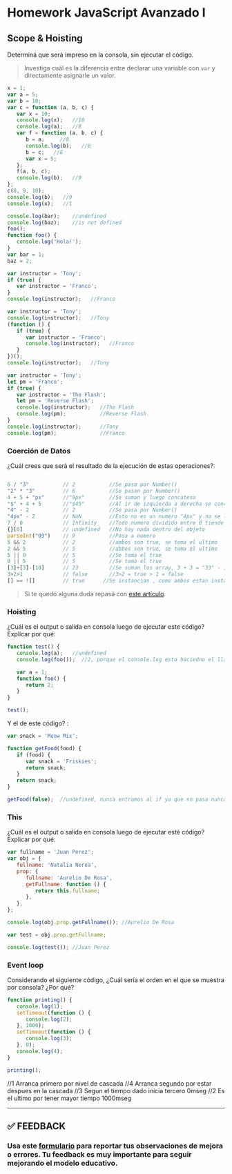 # Homework JavaScript Avanzado I

## Scope & Hoisting

Determiná que será impreso en la consola, sin ejecutar el código.

> Investiga cuál es la diferencia entre declarar una variable con `var` y directamente asignarle un valor.

```javascript
x = 1;
var a = 5;
var b = 10;
var c = function (a, b, c) {
   var x = 10;
   console.log(x);   //10
   console.log(a);   //8
   var f = function (a, b, c) {
      b = a;     //8
      console.log(b);   //8
      b = c;   //8
      var x = 5;  
   };
   f(a, b, c);
   console.log(b);   //9
};
c(8, 9, 10);
console.log(b);   //9
console.log(x);   //1
```

```javascript
console.log(bar);    //undefined
console.log(baz);    //is not defined
foo();
function foo() {
   console.log('Hola!');   
}
var bar = 1;
baz = 2;
```

```javascript
var instructor = 'Tony';
if (true) {
   var instructor = 'Franco';
}
console.log(instructor);   //Franco
```

```javascript
var instructor = 'Tony';
console.log(instructor);   //Tony
(function () {
   if (true) {
      var instructor = 'Franco';
      console.log(instructor);   //Franco
   }
})();
console.log(instructor);   //Tony
```

```javascript
var instructor = 'Tony';
let pm = 'Franco';
if (true) {
   var instructor = 'The Flash';
   let pm = 'Reverse Flash';
   console.log(instructor);   //The Flash
   console.log(pm);           //Reverse Flash
}
console.log(instructor);      //Tony
console.log(pm);              //Franco
```

### Coerción de Datos

¿Cuál crees que será el resultado de la ejecución de estas operaciones?:

```javascript

6 / "3"           // 2           //Se pasa por Number()
"2" * "3"         // 6           //Se pasan por Number()
4 + 5 + "px"      //"9px"        //Se suman y luego concatena
"$" + 4 + 5       //"$45"        //Al ir de izquierda a derecha se concatena $4, y luego al no poder sumarse, concatena
"4" - 2           // 2           //Se pasa por Number()
"4px" - 2         // NaN         //Esto no es un numero "4px" y no se le puede restar
7 / 0             // Infinity    //Todo numero dividido entre 0 tiende a infinito
{}[0]             // undefined   //No hay nada dentro del objeto
parseInt("09")    // 9           //Pasa a numero
5 && 2            // 2           //ambos son true, se toma el ultimo
2 && 5            // 5           //abbos son true, se toma el ultimo
5 || 0            // 5           //Se toma el true
0 || 5            // 5           //Se toma el true
[3]+[3]-[10]      // 23          //Se suman los array, 3 + 3 = "33" - 10 
3>2>1             // false       //3>2 = true > 1 = false
[] == ![]         // true      //Se instancian , como ambos estan instanciados en diferente lugar, ==!, por lo tanto son distintos (true)
```

> Si te quedó alguna duda repasá con [este artículo](http://javascript.info/tutorial/object-conversion).

### Hoisting

¿Cuál es el output o salida en consola luego de ejecutar este código? Explicar por qué:

```javascript
function test() {
   console.log(a);   //undefined
   console.log(foo());  //2, porque el console.log esta haciedno el llamado a la funcion

   var a = 1;
   function foo() {
      return 2;
   }
}

test();
```

Y el de este código? :

```javascript
var snack = 'Meow Mix';

function getFood(food) {
   if (food) {
      var snack = 'Friskies';
      return snack;
   }
   return snack;
}

getFood(false);  //undefined, nunca entramos al if ya que no pasa nunca la condicion por el hecho de ser falso
```

### This

¿Cuál es el output o salida en consola luego de ejecutar esté código? Explicar por qué:

```javascript
var fullname = 'Juan Perez';
var obj = {
   fullname: 'Natalia Nerea',
   prop: {
      fullname: 'Aurelio De Rosa',
      getFullname: function () {
         return this.fullname;
      },
   },
};

console.log(obj.prop.getFullname()); //Aurelio De Rosa

var test = obj.prop.getFullname;

console.log(test()); //Juan Perez
```

### Event loop

Considerando el siguiente código, ¿Cuál sería el orden en el que se muestra por consola? ¿Por qué?

```javascript
function printing() {
   console.log(1);
   setTimeout(function () {
      console.log(2);
   }, 1000);
   setTimeout(function () {
      console.log(3);
   }, 0);
   console.log(4);
}

printing();
```
//1 Arranca primero por nivel de cascada
//4 Arranca segundo por estar despues en la cascada
//3 Segun el tiempo dado inicia tercero 0mseg
//2 Es el ultimo por tener mayor tiempo 1000mseg
</br >

---

## **✅ FEEDBACK**

### Usa este [**formulario**](https://docs.google.com/forms/d/e/1FAIpQLSe1MybH_Y-xcp1RP0jKPLndLdJYg8cwyHkSb9MwSrEjoxyzWg/viewform) para reportar tus observaciones de mejora o errores. Tu feedback es muy importante para seguir mejorando el modelo educativo.

